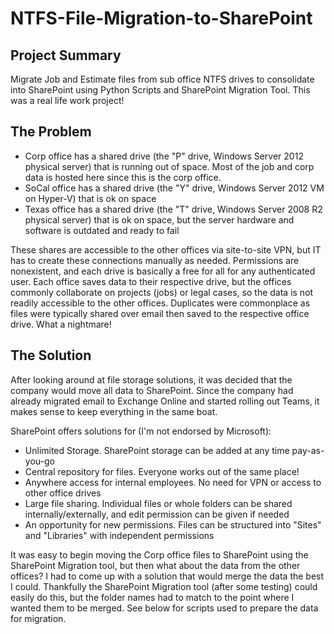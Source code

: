 # NTFS-File-Migration-to-SharePoint
## Project Summary
Migrate Job and Estimate files from sub office NTFS drives to consolidate into SharePoint using Python Scripts and SharePoint Migration Tool.
This was a real life work project!

## The Problem
- Corp office has a shared drive (the "P" drive, Windows Server 2012 physical server) that is running out of space. Most of the job and corp data is hosted here since this is the corp office.
 - SoCal office has a shared drive (the "Y" drive, Windows Server 2012 VM on Hyper-V) that is ok on space
 - Texas office has a shared drive (the "T" drive, Windows Server 2008 R2 physical server) that is ok on space, but the server hardware and software is outdated and ready to fail

These shares are accessible to the other offices via site-to-site VPN, but IT has to create these connections manually as needed. Permissions are nonexistent, and each drive is basically a free for all for any authenticated user. Each office saves data to their respective drive, but the offices commonly collaborate on projects (jobs) or legal cases, so the data is not readily accessible to the other offices. Duplicates were commonplace as files were typically shared over email then saved to the respective office drive. What a nightmare!
## The Solution
After looking around at file storage solutions, it was decided that the company would move all data to SharePoint. Since the company had already migrated email to Exchange Online and started rolling out Teams, it makes sense to keep everything in the same boat. 

SharePoint offers solutions for (I'm not endorsed by Microsoft):
- Unlimited Storage. SharePoint storage can be added at any time pay-as-you-go
- Central repository for files. Everyone works out of the same place!
- Anywhere access for internal employees. No need for VPN or access to other office drives
- Large file sharing. Individual files or whole folders can be shared internally/externally, and edit permission can be given if needed
- An opportunity for new permissions. Files can be structured into "Sites" and "Libraries" with independent permissions

It was easy to begin moving the Corp office files to SharePoint using the SharePoint Migration tool, but then what about the data from the other offices? I had to come up with a solution that would merge the data the best I could. Thankfully the SharePoint Migration tool (after some testing) could easily do this, but the folder names had to match to the point where I wanted them to be merged. See below for scripts used to prepare the data for migration.
